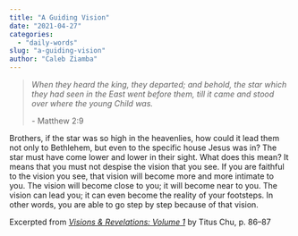 ```yaml
---
title: "A Guiding Vision"
date: "2021-04-27"
categories: 
  - "daily-words"
slug: "a-guiding-vision"
author: "Caleb Ziamba"
---
```


> _When they heard the king, they departed; and behold, the star which they had seen in the East went before them, till it came and stood over where the young Child was._
> 
> \- Matthew 2:9

Brothers, if the star was so high in the heavenlies, how could it lead them not only to Bethlehem, but even to the specific house Jesus was in? The star must have come lower and lower in their sight. What does this mean? It means that you must not despise the vision that you see. If you are faithful to the vision you see, that vision will become more and more intimate to you. The vision will become close to you; it will become near to you. The vision can lead you; it can even become the reality of your footsteps. In other words, you are able to go step by step because of that vision.

Excerpted from _[Visions & Revelations: Volume 1](https://www.amazon.com/Visions-Revelations-TITUS-CHU/dp/B08YHYPJM4/)_ by Titus Chu, p. 86–87
